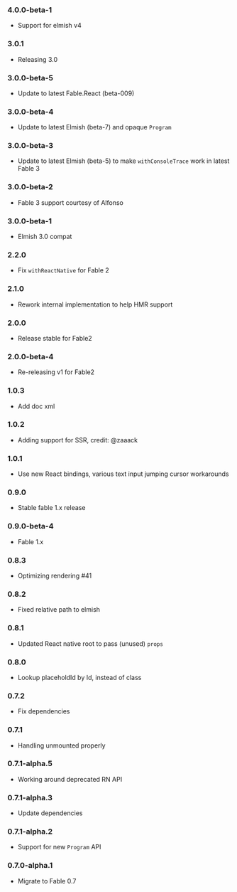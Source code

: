 ### 4.0.0-beta-1

* Support for elmish v4

### 3.0.1

* Releasing 3.0

### 3.0.0-beta-5

* Update to latest Fable.React (beta-009)

### 3.0.0-beta-4

* Update to latest Elmish (beta-7) and opaque `Program`

### 3.0.0-beta-3

* Update to latest Elmish (beta-5) to make `withConsoleTrace` work in latest Fable 3

### 3.0.0-beta-2

* Fable 3 support courtesy of Alfonso

### 3.0.0-beta-1

* Elmish 3.0 compat

### 2.2.0

* Fix `withReactNative` for Fable 2

### 2.1.0

* Rework internal implementation to help HMR support

### 2.0.0
* Release stable for Fable2

### 2.0.0-beta-4

* Re-releasing v1 for Fable2

### 1.0.3

* Add doc xml

### 1.0.2

* Adding support for SSR, credit: @zaaack

### 1.0.1

* Use new React bindings, various text input jumping cursor workarounds

### 0.9.0

* Stable fable 1.x release

### 0.9.0-beta-4

* Fable 1.x

### 0.8.3

* Optimizing rendering #41

### 0.8.2

* Fixed relative path to elmish

### 0.8.1

* Updated React native root to pass (unused) `props`

### 0.8.0

* Lookup placeholdId by Id, instead of class

### 0.7.2

* Fix dependencies

### 0.7.1

* Handling unmounted properly

### 0.7.1-alpha.5

* Working around deprecated RN API

### 0.7.1-alpha.3

* Update dependencies

### 0.7.1-alpha.2

* Support for new `Program` API

### 0.7.0-alpha.1

* Migrate to Fable 0.7
